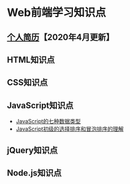 # Web前端学习知识点

## [个人简历](###)【2020年4月更新】

## HTML知识点

## CSS知识点

## JavaScript知识点
- <a href="https://naivecherry.github.io/JavaScript的七种数据类型">JavaScript的七种数据类型</a>
- [JavaScript初级的选择排序和冒泡排序的理解](https://naivecherry.github.io/JavaScript初级的选择排序和冒泡排序的理解)

## jQuery知识点

## Node.js知识点








